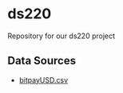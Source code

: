 # ds220
Repository for our ds220 project

## Data Sources

- [bitpayUSD.csv](http://api.bitcoincharts.com/v1/csv/)

